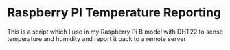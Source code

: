 # Raspberry PI Temperature Reporting
This is a script which I use in my Raspberry Pi B model with DHT22 to sense temperature and humidity and report it back to a remote server


